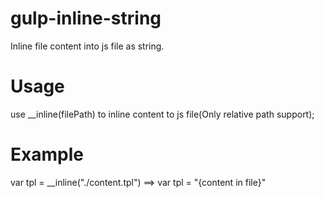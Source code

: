 # gulp-inline-string
Inline file content into js file as string.

# Usage
use __inline(filePath) to inline content to js file(Only relative path support);

# Example
var tpl = __inline("./content.tpl") ==> var tpl = "{content in file}"